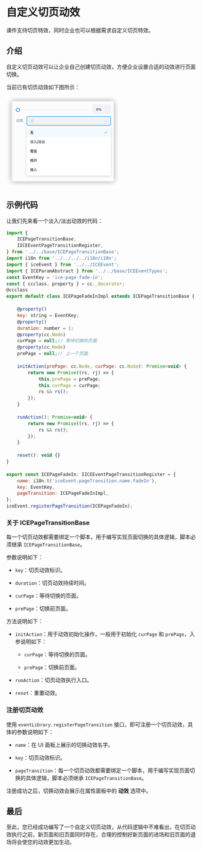 # 自定义切页动效

课件支持切页特效，同时企业也可以根据需求自定义切页特效。

## 介绍

自定义切页动效可以让企业自己创建切页动效，方便企业设置合适的动效进行页面切换。

当前已有切页动效如下图所示：

![动效](img/pageTransitionList.png)

## 示例代码

让我们先来看一个淡入/淡出动效的代码：

```javascript
import {
    ICEPageTransitionBase,
    IICEEventPageTransitionRegister,
} from '../../base/ICEPageTransitionBase';
import i18n from '../../../../i18n/i18n';
import { iceEvent } from '../../ICEEvent';
import { ICEParamAbstract } from '../../base/ICEEventTypes';
const EventKey = 'ice-page-fade-in';
const { ccclass, property } = cc._decorator;
@ccclass
export default class ICEPageFadeInImpl extends ICEPageTransitionBase {
   
    @property()
    key: string = EventKey;
    @property()
    duration: number = 1;
    @property(cc.Node)
    curPage = null;// 等待切换的页面
    @property(cc.Node)
    prePage = null;// 上一个页面

    initAction(prePage: cc.Node, curPage: cc.Node): Promise<void> {
        return new Promise((rs, rj) => {
            this.prePage = prePage;
            this.curPage = curPage;
            rs && rs();
        });
    }

    runAction(): Promise<void> {
        return new Promise((rs, rj) => {
            rs && rs();
        });
    }

    reset(): void {}
}

export const ICEPageFadeIn: IICEEventPageTransitionRegister = {
    name: i18n.t('iceEvent.pageTransition.name.fadeIn'),
    key: EventKey,
    pageTransition: ICEPageFadeInImpl,
};
iceEvent.registerPageTransition(ICEPageFadeIn);
```

### 关于 ICEPageTransitionBase

每一个切页动效都需要绑定一个脚本，用于编写实现页面切换的具体逻辑，脚本必须继承 `ICEPageTransitionBase`。

参数说明如下：

- `key`：切页动效标识。

- `duration`：切页动效持续时间。

- `curPage`：等待切换的页面。

- `prePage`：切换前页面。

方法说明如下：

- `initAction`：用于动效初始化操作，一般用于初始化 `curPage` 和 `prePage`，入参说明如下：

    - `curPage`：等待切换的页面。

    - `prePage`：切换前页面。

- `runAction`：切页动效执行入口。

- `reset`：重置动效。

### 注册切页动效

使用 `eventLibrary.registerPageTransition` 接口，即可注册一个切页动效，具体的参数说明如下：

- `name`：在 UI 面板上展示的切换动效名字。

- `key`：切页动效标识。

- `pageTransition`：每一个切页动效都需要绑定一个脚本，用于编写实现页面切换的具体逻辑，脚本必须继承 `ICEPageTransitionBase`。

注册成功之后，切换动效会展示在属性面板中的 **动效** 选项中。

## 最后

至此，您已经成功编写了一个自定义切页动效，从代码逻辑中不难看出，在切页动效执行之前，新页面和旧页面同时存在，合理的控制好新页面的进场和旧页面的退场将会使您的动效更加生动。
